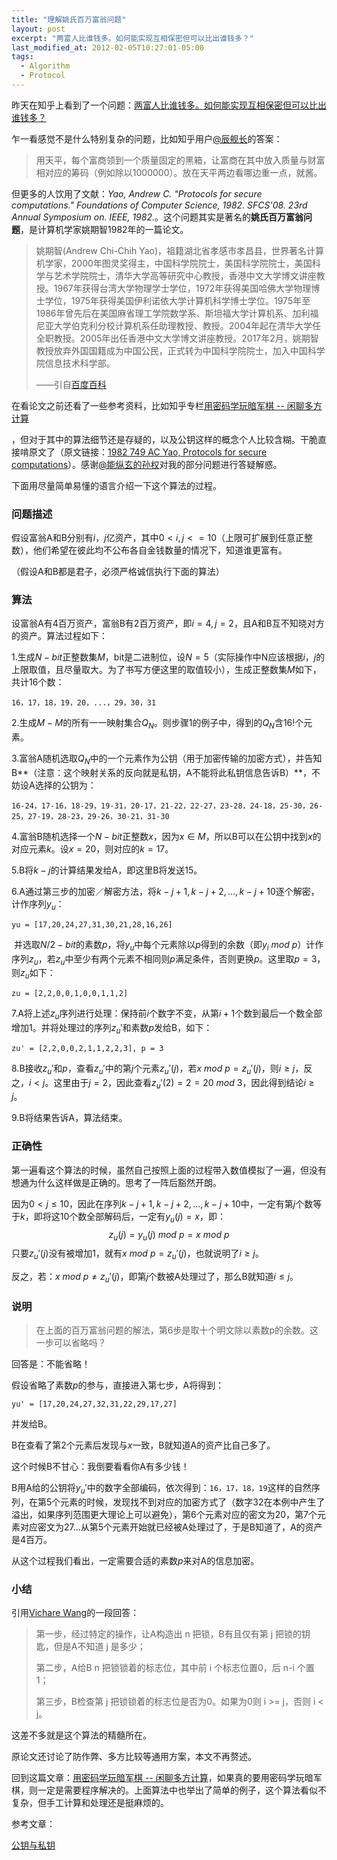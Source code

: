 ```yaml
---
title: "理解姚氏百万富翁问题"
layout: post
excerpt: "两富人比谁钱多。如何能实现互相保密但可以比出谁钱多？"
last_modified_at: 2012-02-05T10:27:01-05:00
tags:
  - Algorithm
  - Protocol
---
```


昨天在知乎上看到了一个问题：[两富人比谁钱多。如何能实现互相保密但可以比出谁钱多？](https://www.zhihu.com/question/66376147)

乍一看感觉不是什么特别复杂的问题，比如知乎用户[@辰舰长](https://www.zhihu.com/people/chen-f-32/activities)的答案：

> 用天平，每个富商领到一个质量固定的黑箱，让富商在其中放入质量与财富相对应的筹码（例如除以1000000）。放在天平两边看哪边重一点，就酱。

但更多的人饮用了文献：*Yao, Andrew C. "Protocols for secure computations." *Foundations of Computer Science, 1982. SFCS'08. 23rd Annual Symposium on*. IEEE, 1982.*。这个问题其实是著名的**姚氏百万富翁问题**，是计算机学家姚期智1982年的一篇论文。

> 姚期智(Andrew Chi-Chih Yao)，祖籍湖北省孝感市孝昌县，世界著名计算机学家，2000年图灵奖得主，中国科学院院士，美国科学院院士，美国科学与艺术学院院士，清华大学高等研究中心教授，香港中文大学博文讲座教授。1967年获得台湾大学物理学士学位，1972年获得美国哈佛大学物理博士学位，1975年获得美国伊利诺依大学计算机科学博士学位。1975年至1986年曾先后在美国麻省理工学院数学系、斯坦福大学计算机系、加利福尼亚大学伯克利分校计算机系任助理教授、教授。2004年起在清华大学任全职教授。2005年出任香港中文大学博文讲座教授。2017年2月，姚期智教授放弃外国国籍成为中国公民，正式转为中国科学院院士，加入中国科学院信息技术科学部。
>
> ——引自[百度百科](https://baike.baidu.com/item/%E5%A7%9A%E6%9C%9F%E6%99%BA/10170340?fr=aladdin)

在看论文之前还看了一些参考资料，比如知乎专栏[用密码学玩暗军棋 -- 闲聊多方计算](https://daily.zhihu.com/story/9304295)

，但对于其中的算法细节还是存疑的，以及公钥这样的概念个人比较含糊。干脆直接啃原文了（原文链接：[1982 749 AC Yao, Protocols for secure computations](https://wenku.baidu.com/view/fa0dfdf43186bceb19e8bbee.html)）。感谢[@能纵玄的孙权](https://www.zhihu.com/people/dai-chao-25/activities)对我的部分问题进行答疑解惑。

下面用尽量简单易懂的语言介绍一下这个算法的过程。

### 问题描述

假设富翁A和B分别有$i$，$j$亿资产，其中$0<i,j<=10$（上限可扩展到任意正整数），他们希望在彼此均不公布各自金钱数量的情况下，知道谁更富有。

（假设A和B都是君子，必须严格诚信执行下面的算法）

### 算法

设富翁A有4百万资产，富翁B有2百万资产，即$i=4,j=2$，且A和B互不知晓对方的资产。算法过程如下：

1.生成$N-bit$正整数集$M$，bit是二进制位，设$N=5$（实际操作中N应该根据$i，j$的上限取值，且尽量取大。为了书写方便这里的取值较小），生成正整数集$M$如下，共计16个数：

```
16，17，18，19，20，...，29，30，31
```

2.生成$M-M$的所有一一映射集合$Q_N$。则步骤1的例子中，得到的$Q_N$含$16!$个元素。

3.富翁A随机选取$Q_N$中的一个元素作为公钥（用于加密传输的加密方式），并告知B**（注意：这个映射关系的反向就是私钥，A不能将此私钥信息告诉B）**，不妨设A选择的公钥为：

```
16-24，17-16，18-29，19-31，20-17，21-22，22-27，23-28，24-18，25-30，26-25，27-19，28-23，29-26，30-21，31-30
```

4.富翁B随机选择一个$N-bit$正整数$x$，因为$x\in M$，所以B可以在公钥中找到$x$的对应元素$k$。设$x = 20$，则对应的$k=17$。

5.B将$k-j$的计算结果发给A，即这里B将发送15。

6.A通过第三步的加密／解密方法，将$k-j+1,k-j+2,…,k-j+10$逐个解密，计作序列$y_u$：

```
yu = [17,20,24,27,31,30,21,28,16,26]
```

​	并选取$N/2-bit$的素数$p$，将$y_u$中每个元素除以$p$得到的余数（即$y_i\ mod\ p$）计作序列$z_u$，若$z_u$中至少有两个元素不相同则$p$满足条件，否则更换$p$。这里取$p=3$，则$z_u$如下：

```
zu = [2,2,0,0,1,0,0,1,1,2]
```

7.A将上述$z_u$序列进行处理：保持前$i$个数字不变，从第$i+1$个数到最后一个数全部增加1。并将处理过的序列$z_u'$和素数$p$发给B，如下：

```
zu' = [2,2,0,0,2,1,1,2,2,3], p = 3
```

8.B接收$z_u'$和$p$，查看$z_u'$中的第$j$个元素$z_u'(j)$，若$x\ mod\ p = z_u'(j)$，则$i\geq j$，反之，$i<j$。这里由于$j=2$，因此查看$z_u'(2) = 2 = 20\ mod\ 3$，因此得到结论$i \ge j$。

9.B将结果告诉A，算法结束。

### 正确性

第一遍看这个算法的时候，虽然自己按照上面的过程带入数值模拟了一遍，但没有想通为什么这样做是正确的。思考了一阵后豁然开朗。

因为$0<j\le10$，因此在序列$k-j+1,k-j+2,…,k-j+10$中，一定有第$j$个数等于$k$，即将这10个数全部解码后，一定有$y_u(j) = x$，即：
$$
z_u(j)=y_u(j)\ mod\ p = x\ mod\ p
$$
只要$z_u'(j)$没有被增加1，就有$x\ mod\ p = z_u'(j)$，也就说明了$i\ge j$。

反之，若：$x\ mod\ p\neq z_u'(j)$，即第$j$个数被A处理过了，那么B就知道$i\le j$。

### 说明

> 在上面的百万富翁问题的解法，第6步是取十个明文除以素数p的余数。这一步可以省略吗？

回答是：不能省略！

假设省略了素数$p$的参与，直接进入第七步，A将得到：

```
yu' = [17,20,24,27,32,31,22,29,17,27]
```

并发给B。

B在查看了第2个元素后发现与$x$一致，B就知道A的资产比自己多了。

这个时候B不甘心：我倒要看看你A有多少钱！

B用A给的公钥将$y_u'$中的数字全部编码，依次得到：`16，17，18，19`这样的自然序列，在第5个元素的时候，发现找不到对应的加密方式了（数字32在本例中产生了溢出，如果序列范围更大理论上可以避免），第6个元素对应的密文为20，第7个元素对应密文为27...从第5个元素开始就已经被A处理过了，于是B知道了，A的资产是4百万。

从这个过程我们看出，一定需要合适的素数$p$来对A的信息加密。

### 小结

引用[Vichare Wang](https://www.zhihu.com/question/66376147/answer/242254093)的一段回答：

> 第一步，经过特定的操作，让A构造出 n 把锁，B有且仅有第 j 把锁的钥匙，但是A不知道 j 是多少；
>
> 第二步，A给B n 把锁锁着的标志位，其中前 i 个标志位置0，后 n-i 个置1；
>
> 第三步，B检查第 j 把锁锁着的标志位是否为0。如果为0则 i >= j，否则 i < j。

这差不多就是这个算法的精髓所在。

原论文还讨论了防作弊、多方比较等通用方案，本文不再赘述。

回到这篇文章：[用密码学玩暗军棋 -- 闲聊多方计算](https://daily.zhihu.com/story/9304295)，如果真的要用密码学玩暗军棋，则一定是需要程序解决的。上面算法中也举出了简单的例子，这个算法看似不复杂，但手工计算和处理还是挺麻烦的。



参考文章：

[公钥与私钥](http://www.blogjava.net/yxhxj2006/archive/2012/10/15/389547.html)
